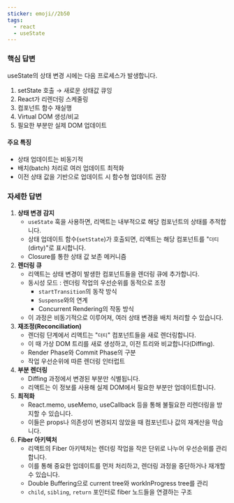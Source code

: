 ```yaml
---
sticker: emoji//2b50
tags:
  - react
  - useState
---
```

### 핵심 답변
useState의 상태 변경 시에는 다음 프로세스가 발생합니다.

1. setState 호출 → 새로운 상태값 큐잉
2. React가 리렌더링 스케줄링
3. 컴포넌트 함수 재실행 
4. Virtual DOM 생성/비교
5. 필요한 부분만 실제 DOM 업데이트
#### 주요 특징
- 상태 업데이트는 비동기적
- 배치(batch) 처리로 여러 업데이트 최적화
- 이전 상태 값을 기반으로 업데이트 시 함수형 업데이트 권장

### 자세한 답변
1. **상태 변경 감지**
   * `useState` 훅을 사용하면, 리액트는 내부적으로 해당 컴포넌트의 상태를 추적합니다.
   * 상태 업데이트 함수(`setState`)가 호출되면, 리액트는 해당 컴포넌트를 "`더티`(dirty)"로 표시합니다.
   * Closure를 통한 상태 값 보존 메커니즘
2. **렌더링 큐**
   * 리액트는 상태 변경이 발생한 컴포넌트들을 렌더링 큐에 추가합니다.
   * 동시성 모드 : 렌더링 작업의 우선순위를 동적으로 조정
	   * `startTransition`의 동작 방식
	   - `Suspense`와의 연계
	   - Concurrent Rendering의 작동 방식
   * 이 과정은 비동기적으로 이루어져, 여러 상태 변경을 배치 처리할 수 있습니다.
3. **재조정(Reconciliation)**
   * 렌더링 단계에서 리액트는 "`더티`" 컴포넌트들을 새로 렌더링합니다.
   * 이 때 가상 DOM 트리를 새로 생성하고, 이전 트리와 비교합니다(Diffing).
   * Render Phase와 Commit Phase의 구분
   - 작업 우선순위에 따른 렌더링 인터럽트
4. **부분 렌더링**
   * Diffing 과정에서 변경된 부분만 식별됩니다.
   * 리액트는 이 정보를 사용해 실제 DOM에서 필요한 부분만 업데이트합니다.
5. **최적화**
   * React.memo, useMemo, useCallback 등을 통해 불필요한 리렌더링을 방지할 수 있습니다.
   * 이들은 props나 의존성이 변경되지 않았을 때 컴포넌트나 값의 재계산을 막습니다.
6. **Fiber 아키텍처**
   * 리액트의 Fiber 아키텍처는 렌더링 작업을 작은 단위로 나누어 우선순위를 관리합니다.
   * 이를 통해 중요한 업데이트를 먼저 처리하고, 렌더링 과정을 중단하거나 재개할 수 있습니다.
   - Double Buffering으로 current tree와 workInProgress tree를 관리
   - `child`, `sibling`, `return` 포인터로 fiber 노드들을 연결하는 구조